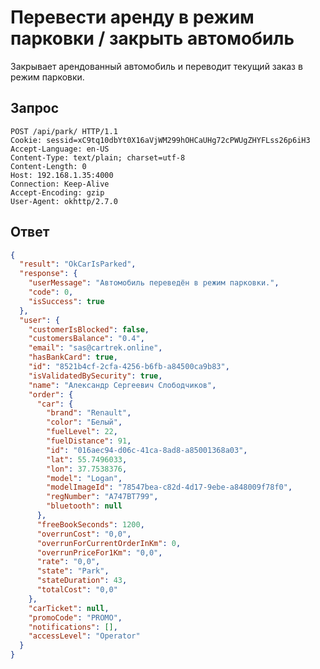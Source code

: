# Перевести аренду в режим парковки / закрыть автомобиль

Закрывает арендованный автомобиль и переводит текущий заказ в режим парковки.

## Запрос

    POST /api/park/ HTTP/1.1
    Cookie: sessid=xC9tq10dbYt0X16aVjWM299hOHCaUHg72cPWUgZHYFLss26p6iH3
    Accept-Language: en-US
    Content-Type: text/plain; charset=utf-8
    Content-Length: 0
    Host: 192.168.1.35:4000
    Connection: Keep-Alive
    Accept-Encoding: gzip
    User-Agent: okhttp/2.7.0

## Ответ

```json
{
  "result": "OkCarIsParked",
  "response": {
    "userMessage": "Автомобиль переведён в режим парковки.",
    "code": 0,
    "isSuccess": true
  },
  "user": {
    "customerIsBlocked": false,
    "customersBalance": "0.4",
    "email": "sas@cartrek.online",
    "hasBankCard": true,
    "id": "8521b4cf-2cfa-4256-b6fb-a84500ca9b83",
    "isValidatedBySecurity": true,
    "name": "Александр Сергеевич Слободчиков",
    "order": {
      "car": {
        "brand": "Renault",
        "color": "Белый",
        "fuelLevel": 22,
        "fuelDistance": 91,
        "id": "016aec94-d06c-41ca-8ad8-a85001368a03",
        "lat": 55.7496033,
        "lon": 37.7538376,
        "model": "Logan",
        "modelImageId": "78547bea-c82d-4d17-9ebe-a848009f78f0",
        "regNumber": "А747ВТ799",
        "bluetooth": null
      },
      "freeBookSeconds": 1200,
      "overrunCost": "0,0",
      "overrunForCurrentOrderInKm": 0,
      "overrunPriceFor1Km": "0,0",
      "rate": "0,0",
      "state": "Park",
      "stateDuration": 43,
      "totalCost": "0,0"
    },
    "carTicket": null,
    "promoCode": "PROMO",
    "notifications": [],
    "accessLevel": "Operator"
  }
}
```